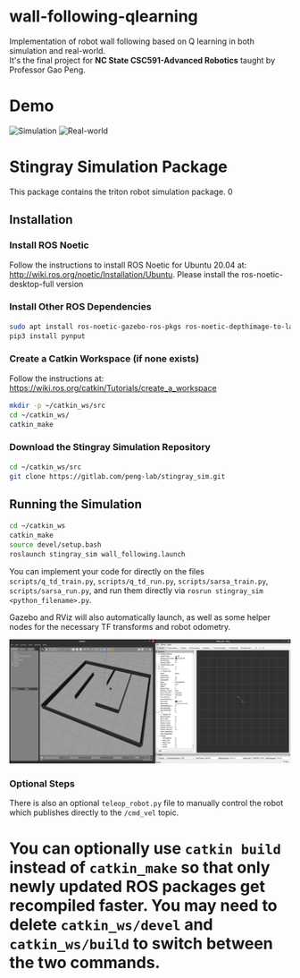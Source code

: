 # wall-following-qlearning
Implementation of robot wall following based on Q learning in both simulation and real-world.   
It's the final project for **NC State CSC591-Advanced Robotics** taught by Professor Gao Peng.

# Demo
![Simulation](docs/img/simulation_demo.gif)
![Real-world](docs/img/real_world_demo.gif)

# Stingray Simulation Package
This package contains the triton robot simulation package. 
0
## Installation

### Install ROS Noetic
Follow the instructions to install ROS Noetic for Ubuntu 20.04 at: http://wiki.ros.org/noetic/Installation/Ubuntu. Please install the ros-noetic-desktop-full version

### Install Other ROS Dependencies
```bash
sudo apt install ros-noetic-gazebo-ros-pkgs ros-noetic-depthimage-to-laserscan ros-noetic-gmapping python3-catkin-tools python3-pip
pip3 install pynput
```

### Create a Catkin Workspace (if none exists)
Follow the instructions at: https://wiki.ros.org/catkin/Tutorials/create_a_workspace

```bash
mkdir -p ~/catkin_ws/src
cd ~/catkin_ws/
catkin_make
```

### Download the Stingray Simulation Repository
```bash
cd ~/catkin_ws/src
git clone https://gitlab.com/peng-lab/stingray_sim.git
```

## Running the Simulation

```bash
cd ~/catkin_ws
catkin_make
source devel/setup.bash
roslaunch stingray_sim wall_following.launch
```

You can implement your code for directly on the files `scripts/q_td_train.py`, `scripts/q_td_run.py`, `scripts/sarsa_train.py`, `scripts/sarsa_run.py`, and run them directly via `rosrun stingray_sim <python_filename>.py`. 

Gazebo and RViz will also automatically launch, as well as some helper nodes for the necessary TF transforms and robot odometry. 

![Screenshot](docs/img/screenshot.png)

### Optional Steps

There is also an optional `teleop_robot.py` file to manually control the robot which publishes directly to the `/cmd_vel` topic. 

You can optionally use `catkin build` instead of `catkin_make` so that only newly updated ROS packages get recompiled faster. You may need to delete `catkin_ws/devel` and `catkin_ws/build` to switch between the two commands. 
=======

